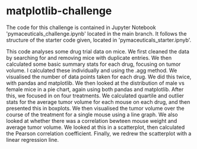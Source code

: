 # matplotlib-challenge

The code for this challenge is contained in Jupyter Notebook 'pymaceuticals_challenge.ipynb' located in the main branch. 
It follows the structure of the starter code given, located in 'pymaceuticals_starter.ipnyb'. 

This code analyses some drug trial data on mice. 
We first cleaned the data by searching for and removing mice with duplicate entries.
We then calculated some basic summary stats for each drug, focusing on tumor volume. I calculated these individually and using the .agg method. 
We visualised the number of data points taken for each drug. We did this twice, with pandas and matplotlib.
We then looked at the distribution of male vs female mice in a pie chart, again using both pandas and matplotlib.
After this, we focused in on four treatments. We calculated quartile and outlier stats for the average tumor volume for each mouse on each drug, and then presented this in boxplots. 
We then visualised the tumor volume over the course of the treatment for a single mouse using a line graph. 
We also looked at whether there was a correlation bewteen mouse weight and average tumor volume. We looked at this in a scatterplot, then calculated the Pearson correlation coefficient. Finally, we redrew the scatterplot with a linear regression line. 
